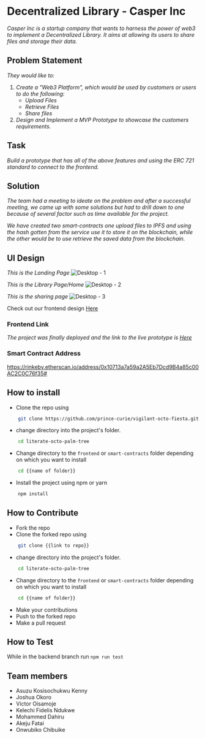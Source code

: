 # Decentralized Library - Casper Inc

_Casper Inc is a startup company that wants to harness the power of web3 to implement a Decentralized Library. It aims at allowing its users to share files and storage their data._

## Problem Statement

_They would like to:_
1. _Create a "Web3 Platform", which would be used by customers or users to do the following:_
    -   _Upload Files_
    -   _Retrieve Files_
    -   _Share files_ 
2. _Design and Implement a MVP Prototype to showcase the customers requirements._

## Task
_Build a  prototype that has all of the above features and using the ERC 721 standard to connect to the frontend._

## Solution

_The team had a meeting to ideate on the problem and after a successful meeting, we came up with some solutions but had to drill down to one because of several factor such as time available for the project._

_We have created two smart-contracts one upload files to IPFS and using the hash gotten from the service use it to store it on the blockchain, while the other would be to use retrieve the saved data from the blockchain._
## UI Design
_This is the Landing Page_
![Desktop - 1](https://user-images.githubusercontent.com/19577206/163436997-5b2d5aed-c14a-40fa-9677-c43ca12ccd7e.png)

_This is the Library Page/Home_
![Desktop - 2](https://user-images.githubusercontent.com/19577206/163433522-5c186f4d-76d0-4695-8018-a680190721aa.png)

_This is the sharing page_
![Desktop - 3](https://user-images.githubusercontent.com/19577206/163433502-28a18b46-7567-4c9d-89c8-6f250a4995a2.png)

Check out our frontend design [Here](https://www.figma.com/file/DY7ZEUHLnt5tiVwwI1n08q/Atlantics?node-id=5604%3A5)

### Frontend Link

_The project was finally deployed and the link to the live prototype is [Here](https://vigilant-octo-fiesta-6g8eq6lm7-prince-curie.vercel.app/)_


### Smart Contract Address

https://rinkeby.etherscan.io/address/0x10713a7a59a2A5Eb7Dcd9B4a85c00AC2C0C76f35#

## How to install
- Clone the repo using
```bash
    git clone https://github.com/prince-curie/vigilant-octo-fiesta.git
```
- change directory into the project's folder.
```bash
    cd literate-octo-palm-tree
```
- Change directory to the `frontend` or `smart-contracts` folder depending on which you want to install
```bash
    cd {{name of folder}}
```
- Install the project using npm or yarn
```bash
    npm install
```

## How to Contribute
- Fork the repo
- Clone the forked repo using
```bash
    git clone {{link to repo}}
```
- change directory into the project's folder.
```bash
    cd literate-octo-palm-tree
```
- Change directory to the `frontend` or `smart-contracts` folder depending on which you want to install
```bash
    cd {{name of folder}}
```
- Make your contributions
- Push to the forked repo
- Make a pull request

## How to Test
While in the backend branch run `npm run test`

## Team members
- Asuzu Kosisochukwu Kenny
- Joshua Okoro
- Victor Oisamoje
- Kelechi Fidelis Ndukwe
- Mohammed Dahiru
- Akeju Fatai
- Onwubiko Chibuike
